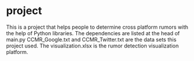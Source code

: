 # project
This is a project that helps people to determine cross platform rumors with the help of Python libraries.
The dependencies are listed at the head of main.py
CCMR_Google.txt and CCMR_Twitter.txt are the data sets this project used.
The visualization.xlsx is the rumor detection visualization platform.

